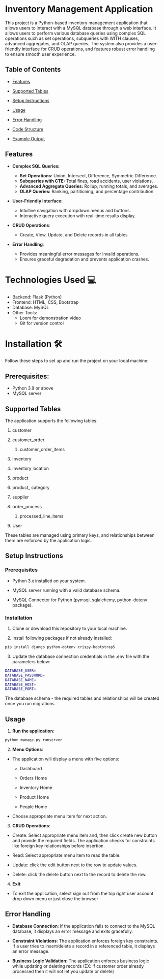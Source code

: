 # Inventory Management Application

This project is a Python-based inventory management application that
allows users to interact with a MySQL database through a web
interface. It allows users to perform various database queries using complex 
SQL operations such as set operations, subqueries with WITH clauses, 
advanced aggregates, and OLAP queries. The system also provides a 
user-friendly interface for CRUD operations, and features robust error handling 
to ensure smooth user experience.

## Table of Contents

-   [Features](#features)

-   [Supported Tables](#supported-tables)

-   [Setup Instructions](#setup-instructions)

-   [Usage](#usage)

-   [Error Handling](#error-handling)

-   [Code Structure](#code-structure)

-   [Example Output](#example-output)


## Features

- **Complex SQL Queries:**
  
  - **Set Operations:** Union, Intersect, Difference, Symmetric Difference.
  - **Subqueries with CTE:** Total fines, road accidents, user violations.
  - **Advanced Aggregate Queries:** Rollup, running totals, and averages.
  - **OLAP Queries:** Ranking, partitioning, and percentage contribution.

- **User-Friendly Interface**:

    - Intuitive navigation with dropdown menus and buttons.
    - Interactive query execution with real-time results display.

- **CRUD Operations**:

    - Create, View, Update, and Delete records in all tables
   
- **Error Handling**:
      
    - Provides meaningful error messages for invalid operations.
    - Ensures graceful degradation and prevents application crashes.

# **Technologies Used** 💻

- Backend: Flask (Python)
- Frontend: HTML, CSS, Bootstrap
- Database: MySQL
- Other Tools:
  - Loom for demonstration video
  - Git for version control

# Installation 🛠️

Follow these steps to set up and run the project on your local machine:

## Prerequisites:

- Python 3.8 or above
- MySQL server


## Supported Tables

The application supports the following tables:

1.  customer

2.  customer_order

    1.  customer_order_items

3.  inventory

   1. inventory location

4.  product 
   1. product\_ category
   2. supplier

7.  order_process

    1.  processed_line_items

8.  User

These tables are managed using primary keys, and relationships between them are enforced by the application logic.

## Setup Instructions

### Prerequisites

-   Python 3.x installed on your system.

-   MySQL server running with a valid database schema.

-   MySQL Connector for Python (pymsql, sqlalchemy, python-dotenv
    package).

### Installation

1.  Clone or download this repository to your local machine.

2.  Install following packages if not already installed:
```bash
pip install django python-dotenv crispy-bootstrap5
```
3.  Update the database connection credentials in the .env file with the
    parameters below:
```bash
DATABASE_USER=
DATABASE_PASSWORD=
DATABASE_NAME=
DATABASE_HOST=
DATABASE_PORT=
```
The database schema - the required tables and relationships will be created once you run migrations.

## Usage

1.  **Run the application**:
```bash
python manage.py runserver
 ```
2.  **Menu Options**:

-   The application will display a menu with five options:

    -   Dashboard

    -   Orders Home

    -   Inventory Home

    -   Product Home

    -   People Home

-   Choose appropriate menu item for next action.

3.  **CRUD Operations**:

-   Create: Select appropriate menu item and, then click create new button and provide the required fields. The
    application checks for constraints like foreign key relationships
    before insertion.

-   Read: Select appropriate menu item to read the table.

-   Update: click the edit button next to the row to update values.

-   Delete: click the delete button next to the record to delete the row.

4.  **Exit**:

-   To exit the application, select sign out from the top right user account drop down menu or just close the browser

## Error Handling

-   **Database Connection**: If the application fails to connect to the
    MySQL database, it displays an error message and exits gracefully.

-   **Constraint Violations**: The application enforces foreign key
    constraints. If a user tries to insert/delete a record in a referenced table, it displays an error message.

-   **Business Logic Validation**: The application enforces business
    logic while updating or deleting records (EX: if customer order
    already processed then it will not let you update or delete)
